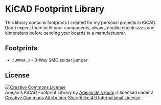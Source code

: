 # KiCAD Footprint Library

This library contains footprints I created for my personal projects 
in KiCAD. Don't expect them to fit your components, always double 
check sizes and dimensions before sending your boards to a manufactuerer.

## Footprints

 * `JUMPER_3` - 3-Way SMD solder jumper

## License

<a rel="license" href="http://creativecommons.org/licenses/by-sa/4.0/"><img alt="Creative Commons License" style="border-width:0" src="https://i.creativecommons.org/l/by-sa/4.0/88x31.png" /></a><br /><span xmlns:dct="http://purl.org/dc/terms/" property="dct:title">Ariejan's KiCAD Footprint Library</span> by <a xmlns:cc="http://creativecommons.org/ns#" href="https://ariejan.net" property="cc:attributionName" rel="cc:attributionURL">Ariejan de Vroom</a> is licensed under a <a rel="license" href="http://creativecommons.org/licenses/by-sa/4.0/">Creative Commons Attribution-ShareAlike 4.0 International License</a>.
